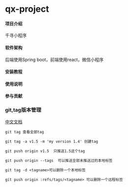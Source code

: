 # qx-project

#### 项目介绍
千寻小程序

#### 软件架构
后端使用Spring boot，前端使用react，微信小程序


#### 安装教程



#### 使用说明


#### 参与贡献

### git,tag版本管理
[中文文档](https://git-scm.com/book/zh/v1/Git-%E5%9F%BA%E7%A1%80-%E6%89%93%E6%A0%87%E7%AD%BE)
~~~
git tag 查看全部tag

git tag -a v1.5 -m 'my version 1.4' 创建tag
    
git push origin v1.5  只推送1.5这个tag

git push origin --tags  可以推送全部未推送过的本地标签

git tag -d <tagname>可以删除一个本地标签

git push origin :refs/tags/<tagname> 可以删除一个远程标签
~~~
